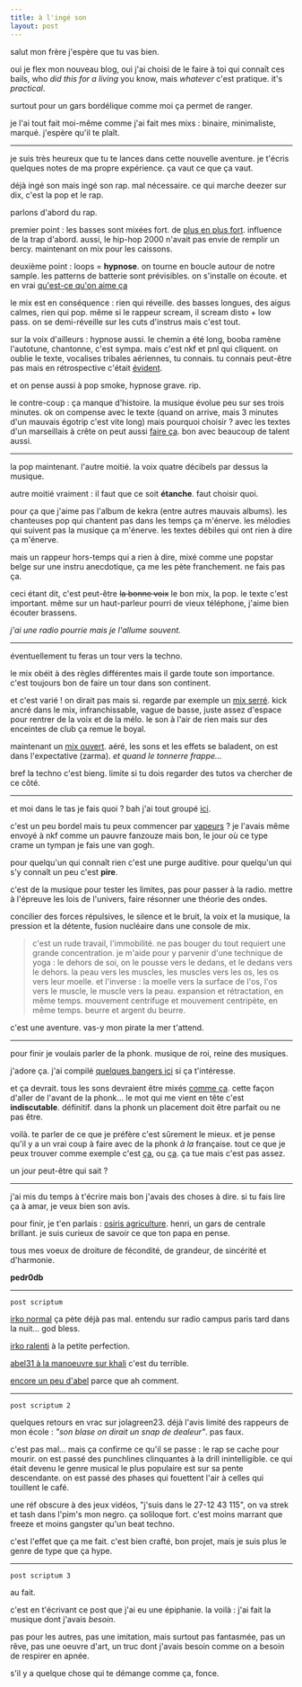 ```yaml
---
title: à l'ingé son
layout: post
---
```


salut mon frère j'espère que tu vas bien.

oui je flex mon nouveau blog, 
oui j'ai choisi de le faire à toi qui connaît ces bails,
who *did this for a living* you know,
mais *whatever* c'est pratique. it's *practical*.

surtout pour un gars bordélique comme moi
ça permet de ranger.

je l'ai tout fait moi-même comme j'ai fait mes mixs :
binaire, minimaliste, marqué.
j'espère qu'il te plaît.

---

je suis très heureux que tu te lances dans cette nouvelle aventure.
je t'écris quelques notes de ma propre expérience.
ça vaut ce que ça vaut.

déjà ingé son mais ingé son rap.
mal nécessaire.
ce qui marche deezer sur dix, c'est la pop et le rap.

parlons d'abord du rap.

premier point : les basses sont mixées fort.
de [plus en plus fort](https://soundcloud.com/99gang/99-wolfkid-lean-on-feat-edge-chanceko-master-final-5).
influence de la trap d'abord.
aussi, le hip-hop 2000 n'avait pas envie de remplir un bercy.
maintenant on mix pour les caissons.

deuxième point : loops = **hypnose**.
on tourne en boucle autour de notre sample.
les patterns de batterie sont prévisibles.
on s'installe on écoute.
et en vrai [qu'est-ce qu'on aime ça](https://invidious.fdn.fr/watch?v=VYIk9ayVgX0)

le mix est en conséquence : rien qui réveille.
des basses longues, des aigus calmes, rien qui pop.
même si le rappeur scream, il scream disto + low pass.
on se demi-réveille sur les cuts d'instrus mais c'est tout.

sur la voix d'ailleurs :
hypnose aussi.
le chemin a été long, booba ramène l'autotune, chantonne, c'est sympa.
mais c'est nkf et pnl qui cliquent.
on oublie le texte, vocalises tribales aériennes, tu connais.
tu connais peut-être pas mais en rétrospective c'était [évident](https://invidious.fdn.fr/watch?v=Vkfpi2H8tOE).

et on pense aussi à pop smoke, hypnose grave. rip.

le contre-coup : ça manque d'histoire.
la musique évolue peu sur ses trois minutes.
ok on compense avec le texte
(quand on arrive, mais 3 minutes d'un mauvais égotrip c'est vite long)
mais pourquoi choisir ?
avec les textes d'un marseillais à crête on peut aussi [faire ça](https://soundcloud.com/31013/salvatrucha).
bon avec beaucoup de talent aussi.

---

la pop maintenant. l'autre moitié.
la voix quatre décibels par dessus la musique.

autre moitié vraiment : il faut que ce soit **étanche**.
faut choisir quoi.

pour ça que j'aime pas l'album de kekra (entre autres mauvais albums).
les chanteuses pop qui chantent pas dans les temps ça m'énerve.
les mélodies qui suivent pas la musique ça m'énerve.
les textes débiles qui ont rien à dire ça m'énerve.

mais un rappeur hors-temps qui a rien à dire, mixé comme une popstar belge sur une instru anecdotique,
ça me les pète franchement. ne fais pas ça.

ceci étant dit, c'est peut-être ~~la bonne voix~~ le bon mix, la pop.
le texte c'est important.
même sur un haut-parleur pourri de vieux téléphone,
j'aime bien écouter brassens.

*j'ai une radio pourrie mais je l'allume souvent.*

---

éventuellement tu feras un tour vers la techno.

le mix obéit à des règles différentes mais il garde toute son importance.
c'est toujours bon de faire un tour dans son continent.

et c'est varié ! on dirait pas mais si.
regarde par exemple un [mix serré](https://soundcloud.com/erbildzemoski/sandr-voxon-erbil-dzemoski-dream).
kick ancré dans le mix, infranchissable,
vague de basse, juste assez d'espace pour rentrer de la voix et de la mélo.
le son à l'air de rien mais sur des enceintes de club ça remue le boyal.

maintenant un [mix ouvert](https://soundcloud.com/zimmz-music/zimmz-ancient-dream-1).
aéré, les sons et les effets se baladent, on est dans l'expectative (zarma).
*et quand le tonnerre frappe...*

bref la techno c'est bieng.
limite si tu dois regarder des tutos va chercher de ce côté.

---

et moi dans le tas je fais quoi ?
bah j'ai tout groupé [ici](https://1363v4.github.io/autre/musique.html).

c'est un peu bordel mais tu peux commencer par [vapeurs](https://mariemalheur.bandcamp.com/album/vapeurs) ?
je l'avais même envoyé à nkf comme un pauvre fanzouze mais bon,
le jour où ce type crame un tympan je fais une van gogh.

pour quelqu'un qui connaît rien c'est une purge auditive. 
pour quelqu'un qui s'y connaît un peu c'est **pire**.

c'est de la musique pour tester les limites, pas pour passer à la radio.
mettre à l'épreuve les lois de l'univers, faire résonner une théorie des ondes.

concilier des forces répulsives,
le silence et le bruit,
la voix et la musique,
la pression et la détente,
fusion nucléaire dans une console de mix.

> c'est un rude travail, l'immobilité.
> ne pas bouger du tout requiert une grande concentration.
> je m'aide pour y parvenir d'une technique de yoga :
> le dehors de soi, on le pousse vers le dedans, et le dedans vers le dehors.
> la peau vers les muscles, les muscles vers les os, les os vers leur moelle.
> et l'inverse : la moelle vers la surface de l'os, l'os vers le muscle, le muscle vers la peau.
> expansion et rétractation, en même temps.
> mouvement centrifuge et mouvement centripète, en même temps.
> beurre et argent du beurre.

c'est une aventure. vas-y mon pirate la mer t'attend.

---

pour finir je voulais parler de la phonk. musique de roi, reine des musiques.

j'adore ça. j'ai compilé [quelques bangers ici](https://1363v4.github.io/2023/02/18/phonk_ego.html) si ça t'intéresse.

et ça devrait. 
tous les sons devraient être mixés [comme ça](https://soundcloud.com/inteus666/r0ckster).
cette façon d'aller de l'avant de la phonk...
le mot qui me vient en tête c'est **indiscutable**. définitif.
dans la phonk un placement doit être parfait ou ne pas être.

voilà. te parler de ce que je préfère c'est sûrement le mieux.
et je pense qu'il y a un vrai coup à faire avec de la phonk *à la* française.
tout ce que je peux trouver comme exemple c'est [ça](https://soundcloud.com/prodbylejeune/un-bon-son-brut),
ou [ça](https://soundcloud.com/prenium808/baton-rouge).
ça tue mais c'est pas assez.

un jour peut-être qui sait ?

---

j'ai mis du temps à t'écrire mais bon j'avais des choses à dire.
si tu fais lire ça à amar, je veux bien son avis.

pour finir, je t'en parlais : [osiris agriculture](https://www.osiris-agriculture.fr/).
henri, un gars de centrale brillant.
je suis curieux de savoir ce que ton papa en pense.

tous mes voeux de droiture
de fécondité,
de grandeur,
de sincérité
et d'harmonie.

**pedr0db**

---

`post scriptum`

[irko normal](https://invidious.fdn.fr/watch?v=3AUPPMItPlI) ça pète déjà pas mal.
entendu sur radio campus paris tard dans la nuit... god bless.

[irko ralenti](https://soundcloud.com/user-588182557/irko-prix-slowed-and-reverb) à la petite perfection.

[abel31 à la manoeuvre sur khali](https://soundcloud.com/31013/nouvelle) c'est du terrible.

[encore un peu d'abel](https://soundcloud.com/31013/azraq) parce que ah comment.

---

`post scriptum 2`

quelques retours en vrac sur jolagreen23.
déjà l'avis limité des rappeurs de mon école : *"son blase on dirait un snap de dealeur"*. pas faux.

c'est pas mal... mais ça confirme ce qu'il se passe : le rap se cache pour mourir.
on est passé des punchlines clinquantes à la drill inintelligible.
ce qui était devenu le genre musical le plus populaire est sur sa pente descendante.
on est passé des phases qui fouettent l'air à celles qui touillent le café.

une réf obscure à des jeux vidéos, "j'suis dans le 27-12 43 115", on va strek et tash dans l'pim's mon negro. ça soliloque fort.
c'est moins marrant que freeze et moins gangster qu'un beat techno.

c'est l'effet que ça me fait. c'est bien crafté, bon projet, mais je suis plus le genre de type que ça hype.

---

`post scriptum 3`

au fait.

c'est en t'écrivant ce post que j'ai eu une épiphanie. la voilà : j'ai fait la musique dont j'avais *besoin*.

pas pour les autres, pas une imitation, mais surtout pas fantasmée, pas un rêve, pas une oeuvre d'art, un truc dont j'avais besoin comme on a besoin de respirer en apnée.

s'il y a quelque chose qui te démange comme ça, fonce.
